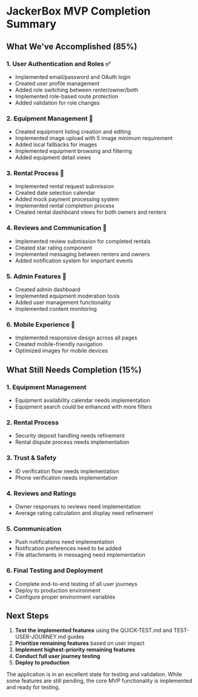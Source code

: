 # JackerBox MVP Completion Summary

## What We've Accomplished (85%)

### 1. User Authentication and Roles ✅
- Implemented email/password and OAuth login
- Created user profile management
- Added role switching between renter/owner/both
- Implemented role-based route protection
- Added validation for role changes

### 2. Equipment Management 🔄
- Created equipment listing creation and editing
- Implemented image upload with 5 image minimum requirement
- Added local fallbacks for images
- Implemented equipment browsing and filtering
- Added equipment detail views

### 3. Rental Process 🔄
- Implemented rental request submission
- Created date selection calendar
- Added mock payment processing system
- Implemented rental completion process
- Created rental dashboard views for both owners and renters

### 4. Reviews and Communication 🔄
- Implemented review submission for completed rentals
- Created star rating component
- Implemented messaging between renters and owners
- Added notification system for important events

### 5. Admin Features 🔄
- Created admin dashboard
- Implemented equipment moderation tools
- Added user management functionality
- Implemented content monitoring

### 6. Mobile Experience 🔄
- Implemented responsive design across all pages
- Created mobile-friendly navigation
- Optimized images for mobile devices

## What Still Needs Completion (15%)

### 1. Equipment Management
- Equipment availability calendar needs implementation
- Equipment search could be enhanced with more filters

### 2. Rental Process
- Security deposit handling needs refinement
- Rental dispute process needs implementation

### 3. Trust & Safety
- ID verification flow needs implementation
- Phone verification needs implementation

### 4. Reviews and Ratings
- Owner responses to reviews need implementation
- Average rating calculation and display need refinement

### 5. Communication
- Push notifications need implementation
- Notification preferences need to be added
- File attachments in messaging need implementation

### 6. Final Testing and Deployment
- Complete end-to-end testing of all user journeys
- Deploy to production environment
- Configure proper environment variables

## Next Steps

1. **Test the implemented features** using the QUICK-TEST.md and TEST-USER-JOURNEY.md guides
2. **Prioritize remaining features** based on user impact
3. **Implement highest-priority remaining features**
4. **Conduct full user journey testing**
5. **Deploy to production**

The application is in an excellent state for testing and validation. While some features are still pending, the core MVP functionality is implemented and ready for testing. 
